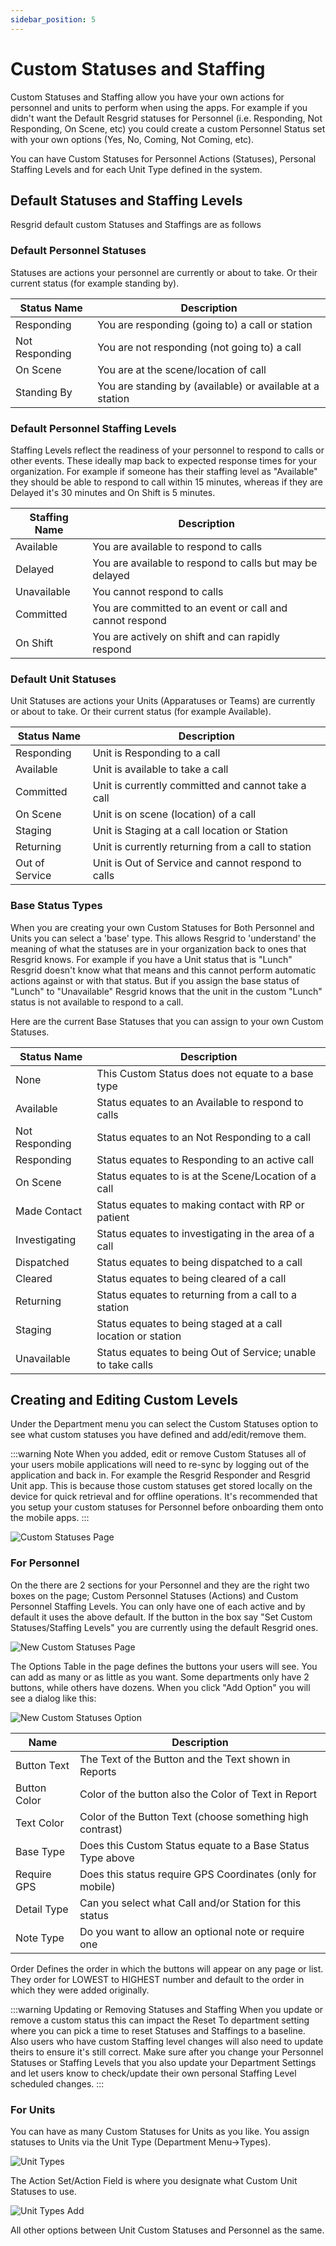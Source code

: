 ```yaml
---
sidebar_position: 5
---
```


# Custom Statuses and Staffing

Custom Statuses and Staffing allow you have your own actions for personnel and units to perform when using the apps. For example if you didn't want the Default Resgrid statuses for Personnel (i.e. Responding, Not Responding, On Scene, etc) you could create a custom Personnel Status set with your own options (Yes, No, Coming, Not Coming, etc).

You can have Custom Statuses for Personnel Actions (Statuses), Personal Staffing Levels and for each Unit Type defined in the system.

## Default Statuses and Staffing Levels
Resgrid default custom Statuses and Staffings are as follows

### Default Personnel Statuses

Statuses are actions your personnel are currently or about to take. Or their current status (for example standing by).

| Status Name          | Description                                               |
| -------------------- | --------------------------------------------------------- |
| Responding           | You are responding (going to) a call or station           |
| Not Responding       | You are not responding (not going to) a call              |
| On Scene             | You are at the scene/location of call                     |
| Standing By          | You are standing by (available) or available at a station |


### Default Personnel Staffing Levels

Staffing Levels reflect the readiness of your personnel to respond to calls or other events. These ideally map back to expected response times for your organization. For example if someone has their staffing level as "Available" they should be able to respond to call within 15 minutes, whereas if they are Delayed it's 30 minutes and On Shift is 5 minutes.

| Staffing Name        | Description                                               |
| -------------------- | --------------------------------------------------------- |
| Available            | You are available to respond to calls                     |
| Delayed              | You are available to respond to calls but may be delayed  |
| Unavailable          | You cannot respond to calls                               |
| Committed            | You are committed to an event or call and cannot respond  |
| On Shift             | You are actively on shift and can rapidly respond         |


### Default Unit Statuses

Unit Statuses are actions your Units (Apparatuses or Teams) are currently or about to take. Or their current status (for example Available).

| Status Name          | Description                                               |
| -------------------- | --------------------------------------------------------- |
| Responding           | Unit is Responding to a call                              |
| Available            | Unit is available to take a call                          |
| Committed            | Unit is currently committed and cannot take a call        |
| On Scene             | Unit is on scene (location) of a call                     |
| Staging              | Unit is Staging at a call location or Station             |
| Returning            | Unit is currently returning from a call to station        |
| Out of Service       | Unit is Out of Service and cannot respond to calls        |


### Base Status Types

When you are creating your own Custom Statuses for Both Personnel and Units you can select a 'base' type. This allows Resgrid to 'understand' the meaning of what the statuses are in your organization back to ones that Resgrid knows. For example if you have a Unit status that is "Lunch" Resgrid doesn't know what that means and this cannot perform automatic actions against or with that status. But if you assign the base status of "Lunch" to "Unavailable" Resgrid knows that the unit in the custom "Lunch" status is not available to respond to a call.

Here are the current Base Statuses that you can assign to your own Custom Statuses.

| Status Name          | Description                                                  |
| -------------------- | ------------------------------------------------------------ |
| None                 | This Custom Status does not equate to a base type            |
| Available            | Status equates to an Available to respond to calls           |
| Not Responding       | Status equates to an Not Responding to a call                |
| Responding           | Status equates to Responding to an active call               |
| On Scene             | Status equates to is at the Scene/Location of a call         |
| Made Contact         | Status equates to making contact with RP or patient          |
| Investigating        | Status equates to investigating in the area of a call        |
| Dispatched           | Status equates to being dispatched to a call                 |
| Cleared              | Status equates to being cleared of a call                    |
| Returning            | Status equates to returning from a call to a station         |
| Staging              | Status equates to being staged at a call location or station |
| Unavailable          | Status equates to being Out of Service; unable to take calls |


## Creating and Editing Custom Levels
Under the Department menu you can select the Custom Statuses option to see what custom statuses you have defined and add/edit/remove them.

:::warning Note
When you added, edit or remove Custom Statuses all of your users mobile applications will need to re-sync by logging out of the application and back in. For example the Resgrid Responder and Resgrid Unit app. This is because those custom statuses get stored locally on the device for quick retrieval and for offline operations. It's recommended that you setup your custom statuses for Personnel before onboarding them onto the mobile apps.
:::

![Custom Statuses Page](/img/configuration/custom-statuses/CustomStatusesPage.png)

### For Personnel

On the there are 2 sections for your Personnel and they are the right two boxes on the page; Custom Personnel Statuses (Actions) and Custom Personnel Staffing Levels. You can only have one of each active and by default it uses the above default. If the button in the box say "Set Custom Statuses/Staffing Levels" you are currently using the default Resgrid ones.

![New Custom Statuses Page](/img/configuration/custom-statuses/NewUnitStatusesPage.png)

The Options Table in the page defines the buttons your users will see. You can add as many or as little as you want. Some departments only have 2 buttons, while others have dozens. When you click "Add Option" you will see a dialog like this:

![New Custom Statuses Option](/img/configuration/custom-statuses/NewButtonoption.png)

| Name                 | Description                                                  |
| -------------------- | ------------------------------------------------------------ |
| Button Text          | The Text of the Button and the Text shown in Reports         |
| Button Color         | Color of the button also the Color of Text in Report         |
| Text Color           | Color of the Button Text (choose something high contrast)    |
| Base Type            | Does this Custom Status equate to a Base Status Type above   |
| Require GPS          | Does this status require GPS Coordinates (only for mobile)   |
| Detail Type          | Can you select what Call and/or Station for this status      |
| Note Type            | Do you want to allow an optional note or require one         |

Order Defines the order in which the buttons will appear on any page or list. They order for LOWEST to HIGHEST number and default to the order in which they were added originally. 

:::warning Updating or Removing Statuses and Staffing
When you update or remove a custom status this can impact the Reset To department setting where you can pick a time to reset Statuses and Staffings to a baseline. Also users who have custom Staffing level changes will also need to update theirs to ensure it's still correct. Make sure after you change your Personnel Statuses or Staffing Levels that you also update your Department Settings and let users know to check/update their own personal Staffing Level scheduled changes.
:::


### For Units

You can have as many Custom Statuses for Units as you like. You assign statuses to Units via the Unit Type (Department Menu->Types).

![Unit Types](/img/configuration/custom-statuses/UnitTypesList.png)

The Action Set/Action Field is where you designate what Custom Unit Statuses to use.

![Unit Types Add](/img/configuration/custom-statuses/NewUnitTypeDialog.png)

All other options between Unit Custom Statuses and Personnel as the same.